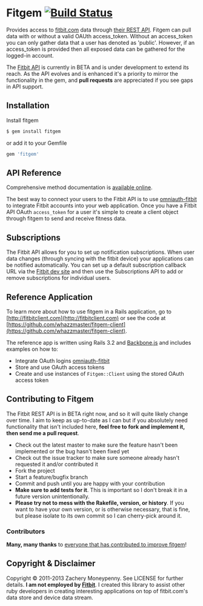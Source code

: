 # Fitgem [![Build Status](https://secure.travis-ci.org/whazzmaster/fitgem.png)](http://travis-ci.org/whazzmaster/fitgem)

Provides access to [fitbit.com](http://www.fitbit.com) data through [their REST API](http://dev.fitbit.com).  Fitgem can pull data with or without a valid OAUth access_token. Without an access_token you can only gather data that a user has denoted as 'public'.  However, if an access_token is provided then all exposed data can be gathered for the logged-in account.

The [Fitbit API](https://wiki.fitbit.com/display/API/Fitbit+API) is currently in BETA and is under development to extend its reach. As the API evolves and is enhanced it's a priority to mirror the functionality in the gem, and **pull requests** are appreciated if you see gaps in API support.

## Installation

Install fitgem

```bash
$ gem install fitgem
```

or add it to your Gemfile

```ruby
gem 'fitgem'
```

## API Reference

Comprehensive method documentation is [available online](http://www.rubydoc.info/gems/fitbit/0.2.0/frames).

The best way to connect your users to the Fitbit API is to use
[omniauth-fitbit](https://github.com/tkgospodinov/omniauth-fitbit) to integrate Fitbit accounts into your web application. Once you have a Fitbit API OAuth `access_token` for a user it's simple to create a client object through fitgem to send and receive fitness data.

## Subscriptions

The Fitbit API allows for you to set up notification subscriptions. When user data changes (through syncing with the fitbit device) your applications can be notified automatically.  You can set up a default subscription callback URL via the [Fitbit dev site](https://dev.fitbit.com/ 'Fitbit Developer Site') and then use the Subscriptions API to add or remove subscriptions for individual users.

## Reference Application

To learn more about how to use fitgem in a Rails application, go to [http://fitbitclient.com](http://fitbitclient.com) or see the code at [https://github.com/whazzmaster/fitgem-client](https://github.com/whazzmaster/fitgem-client).

The reference app is written using Rails 3.2 and [Backbone.js](http://backbonejs.org) and includes examples on how to:

* Integrate OAuth logins [omniauth-fitbit](https://github.com/tkgospodinov/omniauth-fitbit)
* Store and use OAuth access tokens
* Create and use instances of `Fitgem::Client` using the stored OAuth access token

## Contributing to Fitgem

The Fitbit REST API is in BETA right now, and so it will quite likely change over time.  I aim to keep as up-to-date as I can but if you absolutely need functionality that isn't included here, **feel free to fork and implement it, then send me a pull request**.

* Check out the latest master to make sure the feature hasn't been implemented or the bug hasn't been fixed yet
* Check out the issue tracker to make sure someone already hasn't requested it and/or contributed it
* Fork the project
* Start a feature/bugfix branch
* Commit and push until you are happy with your contribution
* **Make sure to add tests for it**. This is important so I don't break it in a future version unintentionally.
* **Please try not to mess with the Rakefile, version, or history**. If you want to have your own version, or is otherwise
necessary, that is fine, but please isolate to its own commit so I can cherry-pick around it.

### Contributors

**Many, many thanks** to [everyone that has contributed to improve fitgem](https://github.com/whazzmaster/fitgem/graphs/contributors)!

## Copyright & Disclaimer

Copyright &copy; 2011-2013 Zachery Moneypenny. See LICENSE for further details. __I am not employed by [Fitbit](http://fitbit.com)__.  I created this library to assist other ruby developers in creating interesting applications on top of fitbit.com's data store and device data stream.
